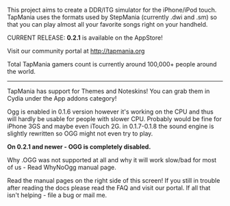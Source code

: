 This project aims to create a DDR/ITG simulator for the iPhone/iPod touch.
TapMania uses the formats used by StepMania (currently .dwi and .sm) so that you can play almost all your favorite songs right on your handheld.

CURRENT RELEASE: **0.2.1** is available on the AppStore!

Visit our community portal at http://tapmania.org

Total TapMania gamers count is currently around 100,000+ people around the world.


---


TapMania has support for Themes and Noteskins! You can grab them in Cydia under the App addons category!

Ogg is enabled in 0.1.6 version however it's working on the CPU and thus will hardly be usable for people with slower CPU. Probably would be fine for iPhone 3GS and maybe even iTouch 2G. in 0.1.7-0.1.8 the sound engine is slightly rewritten so OGG might not even try to play.

**On 0.2.1 and newer - OGG is completely disabled.**

Why .OGG was not supported at all and why it will work slow/bad for most of us - Read WhyNoOgg manual page.

Read the manual pages on the right side of this screen! If you still in trouble after reading the docs please read the FAQ and visit our portal. If all that isn't helping - file a bug or mail me.